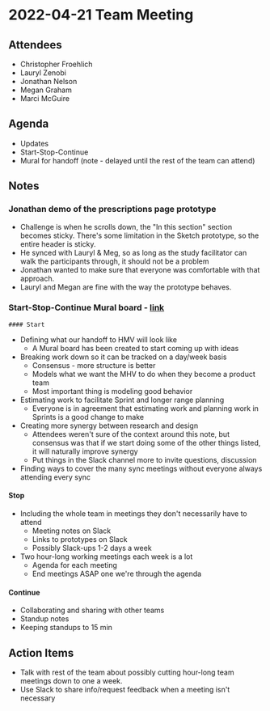 # 2022-04-21 Team Meeting

## Attendees

- Christopher Froehlich
- Lauryl Zenobi
- Jonathan Nelson
- Megan Graham
- Marci McGuire

## Agenda

- Updates
- Start-Stop-Continue
- Mural for handoff (note - delayed until the rest of the team can attend)


## Notes

### Jonathan demo of the prescriptions page prototype

- Challenge is when he scrolls down, the "In this section" section becomes sticky.  There's some limitation in the Sketch prototype, so the entire header is sticky.
- He synced with Lauryl & Meg, so as long as the study facilitator can walk the participants through, it should not be a problem
- Jonathan wanted to make sure that everyone was comfortable with that approach.
- Lauryl and Megan are fine with the way the prototype behaves.

### Start-Stop-Continue Mural board - [link](https://app.mural.co/t/adhoccorporateworkspace2583/m/adhoccorporateworkspace2583/1649964941166/c4947cd6b022f3bece63ae3a6cf649723a777854?sender=u542b335a22a4ae682fe26277)

	#### Start
- Defining what our handoff to HMV will look like
	- A Mural board has been created to start coming up with ideas
- Breaking work down so it can be tracked on a day/week basis
	- Consensus - more structure is better
	- Models what we want the MHV to do when they become a product team
	- Most important thing is modeling good behavior
- Estimating work to facilitate Sprint and longer range planning
	- Everyone is in agreement that estimating work and planning work in Sprints is a good change to make
- Creating more synergy between research and design
	- Attendees weren't sure of the context around this note, but consensus was that if we start doing some of the other things listed, it will naturally improve synergy
	- Put things in the Slack channel more to invite questions, discussion
- Finding ways to cover the many sync meetings without everyone always attending every sync

#### Stop
- Including the whole team in meetings they don't necessarily have to attend
	- Meeting notes on Slack
	- Links to prototypes on Slack
	- Possibly Slack-ups 1-2 days a week
- Two hour-long working meetings each week is a lot
	- Agenda for each meeting
	- End meetings ASAP one we're through the agenda

#### Continue
- Collaborating and sharing with other teams
- Standup notes
- Keeping standups to 15 min 


## Action Items

- Talk with rest of the team about possibly cutting hour-long team meetings down to one a week.
- Use Slack to share info/request feedback when a meeting isn't necessary
